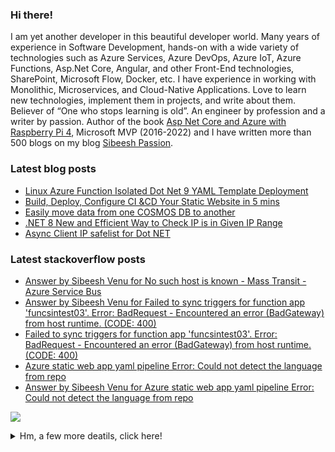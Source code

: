 <h3>Hi there!</h3> 
<p>I am yet another developer in this beautiful developer world. Many years of experience in Software Development, hands-on with a wide variety of technologies such as Azure Services, Azure DevOps, Azure IoT, Azure Functions, Asp.Net Core, Angular, and other Front-End technologies, SharePoint, Microsoft Flow, Docker, etc. I have experience in working with Monolithic, Microservices, and Cloud-Native Applications. Love to learn new technologies, implement them in projects, and write about them. Believer of “One who stops learning is old”. An engineer by profession and a writer by passion. Author of the book <a href="https://www.amazon.com/Asp-Net-Core-Azure-Raspberry-Applications/dp/1484264428/">Asp Net Core and Azure with Raspberry Pi 4</a>, Microsoft MVP (2016-2022) and I have written more than 500 blogs on my blog <a href="https://sibeeshpassion.com">Sibeesh Passion</a>. </p>

<!-- <img src="https://github-profile-trophy.vercel.app/?username=sibeeshvenu&theme=flat&no-frame=true&margin-w=30" /> -->

<h3>Latest blog posts</h3>

<!-- SibeeshPassion:START -->
- [Linux Azure Function Isolated Dot Net 9 YAML Template Deployment](https://www.sibeeshpassion.com/linux-azure-function-isolated-dot-net-9-yaml-template-deployment/)
- [Build, Deploy, Configure CI &amp;CD Your Static Website in 5 mins](https://www.sibeeshpassion.com/build-deploy-configure-ci-cd-your-static-website-in-5-mins/)
- [Easily move data from one COSMOS DB to another](https://www.sibeeshpassion.com/easily-move-data-from-one-cosmos-db-to-another/)
- [.NET 8 New and Efficient Way to Check IP is in Given IP Range](https://www.sibeeshpassion.com/net-8-new-and-efficient-way-to-check-ip-is-in-given-ip-range/)
- [Async Client IP safelist for Dot NET](https://www.sibeeshpassion.com/async-client-ip-safelist-for-dot-net/)
<!-- SibeeshPassion:END -->

<h3>Latest stackoverflow posts</h3>

<!-- StackOverflow-SibeeshVenu:START -->
- [Answer by Sibeesh Venu for No such host is known - Mass Transit - Azure Service Bus](https://stackoverflow.com/questions/61096817/no-such-host-is-known-mass-transit-azure-service-bus/79621979#79621979)
- [Answer by Sibeesh Venu for Failed to sync triggers for function app &#39;funcsintest03&#39;. Error: BadRequest - Encountered an error &lpar;BadGateway&rpar; from host runtime. &lpar;CODE: 400&rpar;](https://stackoverflow.com/questions/79594376/failed-to-sync-triggers-for-function-app-funcsintest03-error-badrequest-en/79594377#79594377)
- [Failed to sync triggers for function app &#39;funcsintest03&#39;. Error: BadRequest - Encountered an error &lpar;BadGateway&rpar; from host runtime. &lpar;CODE: 400&rpar;](https://stackoverflow.com/questions/79594376/failed-to-sync-triggers-for-function-app-funcsintest03-error-badrequest-en)
- [Azure static web app yaml pipeline Error: Could not detect the language from repo](https://stackoverflow.com/questions/79562870/azure-static-web-app-yaml-pipeline-error-could-not-detect-the-language-from-rep)
- [Answer by Sibeesh Venu for Azure static web app yaml pipeline Error: Could not detect the language from repo](https://stackoverflow.com/questions/79562870/azure-static-web-app-yaml-pipeline-error-could-not-detect-the-language-from-rep/79562871#79562871)
<!-- StackOverflow-SibeeshVenu:END -->

<!--<img  src="https://github-readme-stats.vercel.app/api?username=sibeeshvenu&count_private=true&show_icons=true&hide_title=true" />-->

![](https://hit.yhype.me/github/profile?user_id=4262147)
<details>
<summary>Hm, a few more deatils, click here!</summary>
<p>
  
| Blogs & Websites                                             |                            YouTube Channels                             |                                                                            Other |
| :----------------------------------------------------------- | :---------------------------------------------------------------------: | -------------------------------------------------------------------------------: |
| 🔗 <a href="https://sibeeshpassion.com/">Blog</a>             | 📷 <a href="https://www.youtube.com/@sibeeshvenu">sibeeshvenu</a> |                            <a href="https://twitter.com/SibeeshVenu">twitter</a> |
| 🔗 <a href="https://sibeeshvenu.com/">Website</a>             |  📷 <a href="https://www.youtube.com/SibeeshPassion">sibeeshpassion</a>  |                             <a href="https://medium.com/@sibeeshvenu">medium</a> |
|  |                                                                         | <a href="https://stackoverflow.com/users/5550507/sibeesh-venu">stackoverflow</a> |

</p>
</details>
